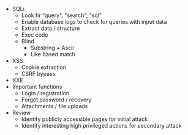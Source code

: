 - SQLi
  - Look fir "query", "search", "sql"
  - Enable database logs to check for queries with input data
  - Extract data / structure
  - Exec code
  - Blind
    - Substring + Ascii 
    - Like based match
- XSS
  - Cookie extraction
  - CSRF bypass
- XXE
- Important functions
  - Login / registration
  - Forgot password / recovery
  - Attachments / file uploads
- Review
  - Identify publicly accessible pages for initial attack 
  - Identify interesting high privileged actions for secondary attack